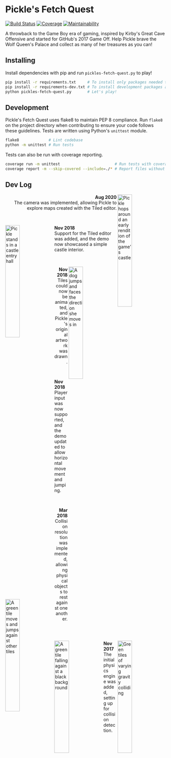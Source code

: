 # Pickle's Fetch Quest

[![Build Status][build-badge]][build-link] [![Coverage][coverage-badge]][coverage-link] [![Maintainability][health-badge]][health-link]

A throwback to the Game Boy era of gaming, inspired by Kirby's Great Cave Offensive and started for GitHub's 2017 Game Off. Help Pickle brave the Wolf Queen's Palace and collect as many of her treasures as you can!

## Installing

Install dependencies with pip and run `pickles-fetch-quest.py` to play!

```bash
pip install -r requirements.txt     # To install only packages needed to play
pip install -r requirements-dev.txt # To install development packages as well
python pickles-fetch-quest.py       # Let's play!
```

## Development

Pickle's Fetch Quest uses flake8 to maintain PEP 8 compliance. Run `flake8` on the project directory when contributing to ensure your code follows these guidelines. Tests are written using Python's `unittest` module.

```bash
flake8             # Lint codebase
python -m unittest # Run tests
```

Tests can also be run with coverage reporting.

```bash
coverage run -m unittest                        # Run tests with coverage
coverage report -m --skip-covered --include=./* # Report files without 100% coverage
```

## Dev Log

<img align="right" alt="Pickle hops around an early rendition of the game's castle" src="https://user-images.githubusercontent.com/2885412/91630544-090e2480-e987-11ea-9b2a-a36d9f2b32a7.gif" width="30%">
<p align="right" width="60%"><strong>Aug 2020</strong><br>The camera was implemented, allowing Pickle to explore maps created with the Tiled editor.</p>
<p> </p>
<img align="left" alt="Pickle stands in a castle entry hall" src="https://user-images.githubusercontent.com/2885412/48993397-45498c80-f0f2-11e8-929c-47a70d75289b.gif" width="30%">
<p align="left" width="60%"><strong>Nov 2018</strong><br>Support for the Tiled editor was added, and the demo now showcased a simple castle interior.</p>
<p> </p>
<img align="right" alt="A dog jumps and faces the direction she moves in" src="https://user-images.githubusercontent.com/2885412/48958746-0f4fb100-ef16-11e8-9b6c-a8971ecec046.gif" width="30%">
<p align="right" width="60%"><strong>Nov 2018</strong><br>Tiles could now be animated, and Pickle's original artwork was drawn.</p>
<p> </p>
<img align="left" alt="A green tile moves and jumps against other tiles" src="https://user-images.githubusercontent.com/2885412/48684936-deaff600-eb68-11e8-9ef8-733bdb9f52fc.gif" width="30%">
<p align="left" width="60%"><strong>Nov 2018</strong><br>Player input was now supported, and the demo updated to allow horizontal movement and jumping.</p>
<p> </p>
<img align="right" alt="Green tiles of varying gravity colliding" src="https://user-images.githubusercontent.com/2885412/38073387-9ed01476-32df-11e8-8f27-04f75f8de919.gif" width="30%">
<p align="right" width="60%"><strong>Mar 2018</strong><br>Collision resolution was implemented, allowing physical objects to rest against one another.</p>
<p> </p>
<img align="left" alt="A green tile falling against a black background" src="https://user-images.githubusercontent.com/2885412/33042770-e1e62a9a-cdf7-11e7-9cdf-7e236ba7aa53.gif" width="30%">
<p align="left" width="60%"><strong>Nov 2017</strong><br>The initial physics engine was added, setting up for collision detection.</p>

[coverage-badge]: https://codecov.io/gh/codehearts/pickles-fetch-quest/branch/master/graph/badge.svg
[coverage-link]:  https://codecov.io/gh/codehearts/pickles-fetch-quest
[health-badge]:   https://api.codeclimate.com/v1/badges/d43c91516157f1c02dd0/maintainability
[health-link]:    https://codeclimate.com/github/codehearts/pickles-fetch-quest/maintainability
[build-badge]:    https://travis-ci.org/codehearts/pickles-fetch-quest.svg?branch=master
[build-link]:     https://travis-ci.org/codehearts/pickles-fetch-quest
